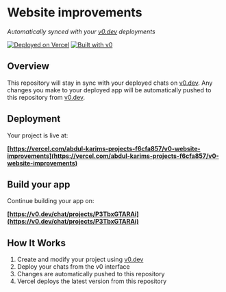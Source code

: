 # Website improvements

*Automatically synced with your [v0.dev](https://v0.dev) deployments*

[![Deployed on Vercel](https://img.shields.io/badge/Deployed%20on-Vercel-black?style=for-the-badge&logo=vercel)](https://vercel.com/abdul-karims-projects-f6cfa857/v0-website-improvements)
[![Built with v0](https://img.shields.io/badge/Built%20with-v0.dev-black?style=for-the-badge)](https://v0.dev/chat/projects/P3TbxGTARAi)

## Overview

This repository will stay in sync with your deployed chats on [v0.dev](https://v0.dev).
Any changes you make to your deployed app will be automatically pushed to this repository from [v0.dev](https://v0.dev).

## Deployment

Your project is live at:

**[https://vercel.com/abdul-karims-projects-f6cfa857/v0-website-improvements](https://vercel.com/abdul-karims-projects-f6cfa857/v0-website-improvements)**

## Build your app

Continue building your app on:

**[https://v0.dev/chat/projects/P3TbxGTARAi](https://v0.dev/chat/projects/P3TbxGTARAi)**

## How It Works

1. Create and modify your project using [v0.dev](https://v0.dev)
2. Deploy your chats from the v0 interface
3. Changes are automatically pushed to this repository
4. Vercel deploys the latest version from this repository
